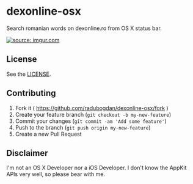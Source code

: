 dexonline-osx
=======

Search romanian words on dexonline.ro from OS X status bar.

<a href="http://imgur.com/dAkfjO8"><img src="http://i.imgur.com/dAkfjO8.png" title="source: imgur.com" /></a>

## License
See the [LICENSE](https://github.com/radubogdan/passgen/blob/master/LICENSE).

## Contributing

1. Fork it ( https://github.com/radubogdan/dexonline-osx/fork )
2. Create your feature branch (`git checkout -b my-new-feature`)
3. Commit your changes (`git commit -am 'Add some feature'`)
4. Push to the branch (`git push origin my-new-feature`)
5. Create a new Pull Request

## Disclaimer
I'm not an OS X Developer nor a iOS Developer. I don't know the AppKit APIs very well, so please bear with me.
